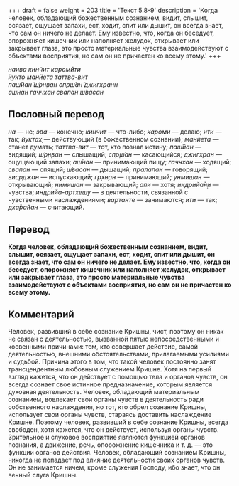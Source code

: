 +++
draft = false
weight = 203
title = 'Текст 5.8-9'
description = 'Когда человек, обладающий божественным сознанием, видит, слышит, осязает, ощущает запахи, ест, ходит, спит или дышит, он всегда знает, что сам он ничего не делает. Ему известно, что, когда он беседует, опорожняет кишечник или наполняет желудок, открывает или закрывает глаза, это просто материальные чувства взаимодействуют с объектами восприятия, но сам он не причастен ко всему этому.'
+++

_наива кин̃чит каромӣти  
йукто манйета таттва-вит  
паш́йан̃ ш́р̣н̣ван спр̣ш́ан̃ джигхранн  
аш́нан гаччхан свапан ш́васан_

## Пословный перевод

_на_ — не; _эва_ — конечно; _кин̃чит_ — что-либо; _кароми_ — делаю; _ити_ — так; _йуктах̣_ — действующий (в божественном сознании); _манйета_ — станет думать; _таттва_\-_вит_ — тот, кто познал истину; _паш́йан_ — видящий; _ш́р̣н̣ван_ — слышащий; _спр̣ш́ан_ — касающийся; _джигхран_ — ощущающий запахи; _аш́нан_ — принимающий пищу; _гаччхан_ — ходящий; _свапан_ — спящий; _ш́васан_ — дышащий; _пралапан_ — говорящий; _виср̣джан_ — испускающий; _гр̣хн̣ан_ — принимающий; _унмишан_ — открывающий; _нимишан_ — закрывающий; _апи_ — хотя; _индрийа̄н̣и_ — чувства; _индрийа_\-_артхешу_ — в деятельности, связанной с чувственными наслаждениями; _вартанте_ — занимаются; _ити_ — так; _дха̄райан_ — считающий.

## Перевод

**Когда человек, обладающий божественным сознанием, видит, слышит, осязает, ощущает запахи, ест, ходит, спит или дышит, он всегда знает, что сам он ничего не делает. Ему известно, что, когда он беседует, опорожняет кишечник или наполняет желудок, открывает или закрывает глаза, это просто материальные чувства взаимодействуют с объектами восприятия, но сам он не причастен ко всему этому.**

## Комментарий

Человек, развивший в себе сознание Кришны, чист, поэтому он никак не связан с деятельностью, вызванной пятью непосредственными и косвенными причинами: тем, кто совершает действие, самой деятельностью, внешними обстоятельствами, прилагаемыми усилиями и судьбой. Причина этого в том, что такой человек постоянно занят трансцендентным любовным служением Кришне. Хотя на первый взгляд кажется, что он действует с помощью тела и органов чувств, он всегда сознает свое истинное предназначение, которым является духовная деятельность. Человек, обладающий материальным сознанием, вовлекает свои органы чувств в деятельность ради собственного наслаждения, но тот, кто обрел сознание Кришны, использует свои органы чувств, стараясь доставить наслаждение Кришне. Поэтому человек, развивший в себе сознание Кришны, всегда свободен, хотя кажется, что он действует, используя органы чувств. Зрительное и слуховое восприятие являются функцией органов познания, а движение, речь, опорожнение кишечника и т. д. — это функции органов действия. Человек, обладающий сознанием Кришны, никогда не попадает под влияние деятельности своих органов чувств. Он не занимается ничем, кроме служения Господу, ибо знает, что он вечный слуга Кришны.
